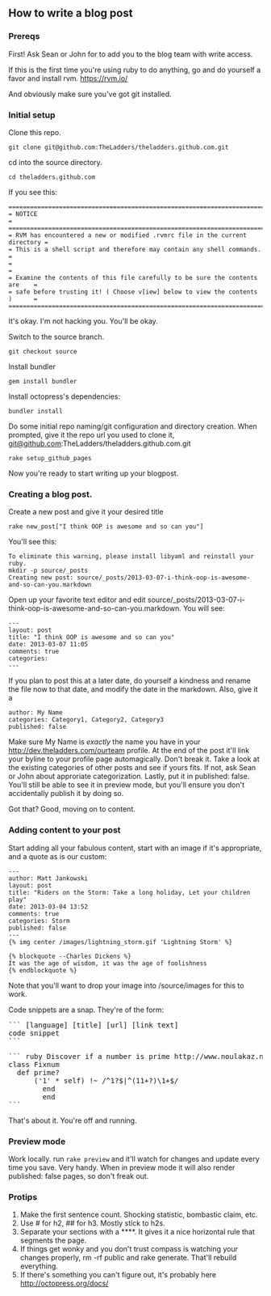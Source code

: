 ## How to write a blog post

### Prereqs

First!  Ask Sean or John for to add you to the blog team with write access.

If this is the first time you're using ruby to do anything, go and do yourself a favor and install rvm.  https://rvm.io/

And obviously make sure you've got git installed.

### Initial setup

Clone this repo.

```
git clone git@github.com:TheLadders/theladders.github.com.git
```

cd into the source directory.
```
cd theladders.github.com
```

If you see this:
```
==============================================================================
= NOTICE                                                                     =
==============================================================================
= RVM has encountered a new or modified .rvmrc file in the current directory =
= This is a shell script and therefore may contain any shell commands.       =
=                                                                            =
= Examine the contents of this file carefully to be sure the contents are    =
= safe before trusting it! ( Choose v[iew] below to view the contents )      =
==============================================================================
```

It's okay.  I'm not hacking you.  You'll be okay.

Switch to the source branch.

```
git checkout source
```

Install bundler

```
gem install bundler
```

Install octopress's dependencies:

```
bundler install
```

Do some initial repo naming/git configuration and directory creation.  When prompted, give it the repo url you used to clone it, git@github.com:TheLadders/theladders.github.com.git

```
rake setup_github_pages
```

Now you're ready to start writing up your blogpost.

### Creating a blog post.

Create a new post and give it your desired title

```
rake new_post["I think OOP is awesome and so can you"]
```

You'll see this:

```
To eliminate this warning, please install libyaml and reinstall your ruby.
mkdir -p source/_posts
Creating new post: source/_posts/2013-03-07-i-think-oop-is-awesome-and-so-can-you.markdown
```

Open up your favorite text editor and edit source/_posts/2013-03-07-i-think-oop-is-awesome-and-so-can-you.markdown.  You will see:

```
---                                                                                                                                                                                                                                     
layout: post
title: "I think OOP is awesome and so can you"
date: 2013-03-07 11:05
comments: true
categories: 
---
```

If you plan to post this at a later date, do yourself a kindness and rename the file now to that date, and modify the date in the markdown.  Also, give it a 

```
author: My Name
categories: Category1, Category2, Category3
published: false
```

Make sure My Name is *exactly* the name you have in your http://dev.theladders.com/ourteam profile.  At the end of the post it'll link your byline to your profile page automagically.  Don't break it.
Take a look at the existing categories of other posts and see if yours fits.  If not, ask Sean or John about approriate categorization.
Lastly, put it in published: false.  You'll still be able to see it in preview mode, but you'll ensure you don't accidentally publish it by doing so.

Got that?  Good, moving on to content.


### Adding content to your post
Start adding all your fabulous content, start with an image if it's appropriate, and a quote as is our custom:
```
---
author: Matt Jankowski
layout: post                                                                                                                                                                                                                            
title: "Riders on the Storm: Take a long holiday, Let your children play"
date: 2013-03-04 13:52
comments: true
categories: Storm
published: false
---
{% img center /images/lightning_storm.gif 'Lightning Storm' %}

{% blockquote --Charles Dickens %}
It was the age of wisdom, it was the age of foolishness
{% endblockquote %}
```

Note that you'll want to drop your image into /source/images for this to work.

Code snippets are a snap.  They're of the form:

<pre>
``` [language] [title] [url] [link text]
code snippet
```
</pre>

<pre>
``` ruby Discover if a number is prime http://www.noulakaz.net/weblog/2007/03/18/a-regular-expression-to-check-for-prime-numbers/ Source Article
class Fixnum
  def prime?
      ('1' * self) !~ /^1?$|^(11+?)\1+$/
	    end
		end
```
</pre>
That's about it.  You're off and running.  

### Preview mode

Work locally.  run
```rake preview```
and it'll watch for changes and update every time you save.  Very handy.  When in preview mode it will also render published: false pages, so don't freak out.

### Protips

1. Make the first sentence count.  Shocking statistic, bombastic claim, etc.  
2. Use # for h2, ## for h3.  Mostly stick to h2s.  
3. Separate your sections with a ****.  It gives it a nice horizontal rule that segments the page.
4. If things get wonky and you don't trust compass is watching your changes properly, rm -rf public and rake generate.  That'll rebuild everything.
5. If there's something you can't figure out, it's probably here http://octopress.org/docs/
